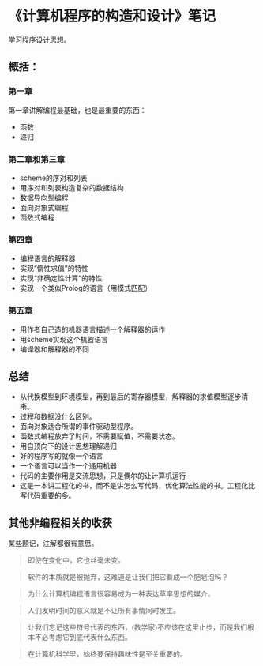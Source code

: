 # 《计算机程序的构造和设计》笔记

学习程序设计思想。

## 概括：

### 第一章

第一章讲解编程最基础，也是最重要的东西：

- 函数
- 递归

### 第二章和第三章

- scheme的序对和列表
- 用序对和列表构造复杂的数据结构
- 数据导向型编程
- 面向对象式编程
- 函数式编程

### 第四章

- 编程语言的解释器
- 实现“惰性求值”的特性
- 实现“非确定性计算”的特性
- 实现一个类似Prolog的语言（用模式匹配）

### 第五章

- 用作者自己造的机器语言描述一个解释器的运作
- 用scheme实现这个机器语言
- 编译器和解释器的不同

## 总结

- 从代换模型到环境模型，再到最后的寄存器模型，解释器的求值模型逐步清晰。
- 过程和数据没什么区别。
- 面向对象适合所谓的事件驱动型程序。
- 函数式编程放弃了时间，不需要赋值，不需要状态。
- 用自顶向下的设计思想理解递归
- 好的程序写的就像一个语言
- 一个语言可以当作一个通用机器
- 代码的主要作用是交流思想，只是偶尔的让计算机运行
- 这是一本讲工程化的书，而不是讲怎么写代码，优化算法性能的书。工程化比写代码重要的多。

## 其他非编程相关的收获

某些题记，注解都很有意思。

> 即使在变化中，它也丝毫未变。

> 软件的本质就是被抛弃，这难道是让我们把它看成一个肥皂泡吗？

> 为什么计算机编程语言很容易成为一种表达草率思想的媒介。

> 人们发明时间的意义就是不让所有事情同时发生。

> 让我们忘记这些符号代表的东西，(数学家)不应该在这里止步，而是我们根本不必考虑它到底代表什么东西。

> 在计算机科学里，始终要保持趣味性是至关重要的。
